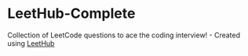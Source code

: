 # LeetHub-Complete
Collection of LeetCode questions to ace the coding interview! - Created using [LeetHub](https://github.com/QasimWani/LeetHub)
